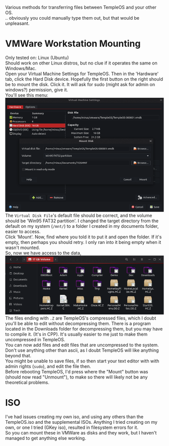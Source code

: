 Various methods for transferring files between TempleOS and your other OS.  
.. obviously you could manually type them out, but that would be unpleasant.

# VMWare Workstation Mounting
Only tested on: Linux (Ubuntu)  
Should work on other Linux distros, but no clue if it operates the same on Windows/Mac.  
Open your Virtual Machine Settings for TempleOS. Then in the 'Hardware' tab, click the Hard Disk device. Hopefully the first button on the right should be to mount the disk. Click it. It will ask for sudo (might ask for admin on windows?) permission, give it.  
You'll see this menu:  
![Image of Mount Menu in VMWare Workstation](./img/VMWareMountDisk.png)  
The `Virtual Disk File`'s default file should be correct, and the volume should be 'Win95 FAT32 partition'. I changed the target directory from the default on my system (`/mnt/`) to a folder I created in my documents folder, easier to access.  
Click 'Mount'. Now, find where you told it to put it and open the folder. If it's empty, then perhaps you should retry. I only ran into it being empty when it wasn't mounted.  
So, now we have access to the data, 
![Image of my folder with TempleOS files](./img/VMWareMounted.png)
The files ending with `.Z` are TempleOS's compressed files, which I doubt you'll be able to edit without decompressing them. There is a program located in the Downloads folder for decompressing them, but you may have to compile it. (It's in CPP). It's usually easier to me just to make them uncompressed in TempleOS.  
You can now add files and edit files that are uncompressed to the system. Don't use anything other than ascii, as I doubt TempleOS will like anything beyond that.  
You might be unable to save files, if so then start your text editor with with admin rights (`sudo`), and edit the file then.  
Before rebooting TempleOS, I'd press where the "Mount" button was (should now read "Unmount"), to make so there will likely not be any theoretical problems.

# ISO
I've had issues creating my own iso, and using any others than the TempleOS.iso and the supplemental ISOs. Anything I tried creating on my own, or one I tried (GKey iso), resulted in filesystem errors for it.  
So you can mount these in VMWare as disks and they work, but I haven't managed to get anything else working.  